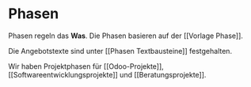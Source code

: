 # Phasen

Phasen regeln das **Was**. Die Phasen basieren auf der [[Vorlage Phase]].

Die Angebotstexte sind unter [[Phasen Textbausteine]] festgehalten.

Wir haben Projektphasen für [[Odoo-Projekte]], [[Softwareentwicklungsprojekte]] und  [[Beratungsprojekte]].
